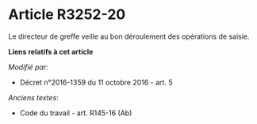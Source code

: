 # Article R3252-20

Le  directeur de greffe veille au bon déroulement des opérations de saisie.

**Liens relatifs à cet article**

_Modifié par_:

  - Décret n°2016-1359 du 11 octobre 2016 - art. 5

_Anciens textes_:

  - Code du travail - art. R145-16 (Ab)
